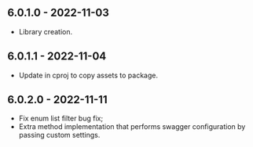 ## 6.0.1.0 - 2022-11-03

- Library creation.

## 6.0.1.1 - 2022-11-04

- Update in cproj to copy assets to package.

## 6.0.2.0 - 2022-11-11

- Fix enum list filter bug fix;
- Extra method implementation that performs swagger configuration by passing custom settings.